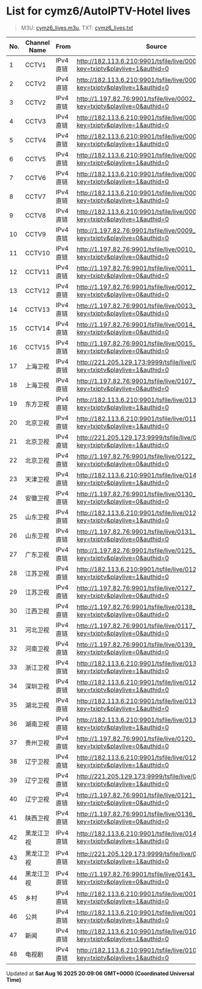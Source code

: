 # List for **cymz6/AutoIPTV-Hotel lives**

> M3U: [cymz6_lives.m3u](/cymz6_lives.m3u), TXT: [cymz6_lives.txt](/txt/cymz6_lives.txt)

| No. | Channel Name | From | Source |
| --- | ------------ | ---- | ------ |
| 1 | CCTV1 | IPv4 直链 | <http://182.113.6.210:9901/tsfile/live/0001_1.m3u8?key=txiptv&playlive=1&authid=0> |
| 2 | CCTV2 | IPv4 直链 | <http://182.113.6.210:9901/tsfile/live/0002_1.m3u8?key=txiptv&playlive=1&authid=0> |
| 3 | CCTV2 | IPv4 直链 | <http://1.197.82.76:9901/tsfile/live/0002_1.m3u8?key=txiptv&playlive=0&authid=0> |
| 4 | CCTV3 | IPv4 直链 | <http://182.113.6.210:9901/tsfile/live/0003_1.m3u8?key=txiptv&playlive=1&authid=0> |
| 5 | CCTV4 | IPv4 直链 | <http://182.113.6.210:9901/tsfile/live/0004_1.m3u8?key=txiptv&playlive=1&authid=0> |
| 6 | CCTV5 | IPv4 直链 | <http://182.113.6.210:9901/tsfile/live/0005_1.m3u8?key=txiptv&playlive=1&authid=0> |
| 7 | CCTV6 | IPv4 直链 | <http://182.113.6.210:9901/tsfile/live/0006_1.m3u8?key=txiptv&playlive=1&authid=0> |
| 8 | CCTV7 | IPv4 直链 | <http://182.113.6.210:9901/tsfile/live/0007_1.m3u8?key=txiptv&playlive=1&authid=0> |
| 9 | CCTV8 | IPv4 直链 | <http://182.113.6.210:9901/tsfile/live/0008_1.m3u8?key=txiptv&playlive=1&authid=0> |
| 10 | CCTV9 | IPv4 直链 | <http://1.197.82.76:9901/tsfile/live/0009_1.m3u8?key=txiptv&playlive=0&authid=0> |
| 11 | CCTV10 | IPv4 直链 | <http://1.197.82.76:9901/tsfile/live/0010_1.m3u8?key=txiptv&playlive=0&authid=0> |
| 12 | CCTV11 | IPv4 直链 | <http://1.197.82.76:9901/tsfile/live/0011_1.m3u8?key=txiptv&playlive=0&authid=0> |
| 13 | CCTV12 | IPv4 直链 | <http://1.197.82.76:9901/tsfile/live/0012_1.m3u8?key=txiptv&playlive=0&authid=0> |
| 14 | CCTV13 | IPv4 直链 | <http://1.197.82.76:9901/tsfile/live/0013_1.m3u8?key=txiptv&playlive=0&authid=0> |
| 15 | CCTV14 | IPv4 直链 | <http://1.197.82.76:9901/tsfile/live/0014_1.m3u8?key=txiptv&playlive=0&authid=0> |
| 16 | CCTV15 | IPv4 直链 | <http://1.197.82.76:9901/tsfile/live/0015_1.m3u8?key=txiptv&playlive=0&authid=0> |
| 17 | 上海卫视 | IPv4 直链 | <http://221.205.129.173:9999/tsfile/live/0107_1.m3u8?key=txiptv&playlive=1&authid=0> |
| 18 | 上海卫视 | IPv4 直链 | <http://1.197.82.76:9901/tsfile/live/0107_1.m3u8?key=txiptv&playlive=0&authid=0> |
| 19 | 东方卫视 | IPv4 直链 | <http://182.113.6.210:9901/tsfile/live/0139_1.m3u8?key=txiptv&playlive=1&authid=0> |
| 20 | 北京卫视 | IPv4 直链 | <http://182.113.6.210:9901/tsfile/live/0119_1.m3u8?key=txiptv&playlive=1&authid=0> |
| 21 | 北京卫视 | IPv4 直链 | <http://221.205.129.173:9999/tsfile/live/0122_1.m3u8?key=txiptv&playlive=1&authid=0> |
| 22 | 北京卫视 | IPv4 直链 | <http://1.197.82.76:9901/tsfile/live/0122_1.m3u8?key=txiptv&playlive=0&authid=0> |
| 23 | 天津卫视 | IPv4 直链 | <http://182.113.6.210:9901/tsfile/live/0143_1.m3u8?key=txiptv&playlive=1&authid=0> |
| 24 | 安徽卫视 | IPv4 直链 | <http://1.197.82.76:9901/tsfile/live/0130_1.m3u8?key=txiptv&playlive=0&authid=0> |
| 25 | 山东卫视 | IPv4 直链 | <http://182.113.6.210:9901/tsfile/live/0123_1.m3u8?key=txiptv&playlive=1&authid=0> |
| 26 | 山东卫视 | IPv4 直链 | <http://1.197.82.76:9901/tsfile/live/0131_1.m3u8?key=txiptv&playlive=0&authid=0> |
| 27 | 广东卫视 | IPv4 直链 | <http://1.197.82.76:9901/tsfile/live/0125_1.m3u8?key=txiptv&playlive=0&authid=0> |
| 28 | 江苏卫视 | IPv4 直链 | <http://182.113.6.210:9901/tsfile/live/0121_1.m3u8?key=txiptv&playlive=1&authid=0> |
| 29 | 江苏卫视 | IPv4 直链 | <http://1.197.82.76:9901/tsfile/live/0127_1.m3u8?key=txiptv&playlive=0&authid=0> |
| 30 | 江西卫视 | IPv4 直链 | <http://1.197.82.76:9901/tsfile/live/0138_1.m3u8?key=txiptv&playlive=0&authid=0> |
| 31 | 河北卫视 | IPv4 直链 | <http://1.197.82.76:9901/tsfile/live/0117_1.m3u8?key=txiptv&playlive=0&authid=0> |
| 32 | 河南卫视 | IPv4 直链 | <http://1.197.82.76:9901/tsfile/live/0139_1.m3u8?key=txiptv&playlive=0&authid=0> |
| 33 | 浙江卫视 | IPv4 直链 | <http://182.113.6.210:9901/tsfile/live/0131_1.m3u8?key=txiptv&playlive=1&authid=0> |
| 34 | 深圳卫视 | IPv4 直链 | <http://182.113.6.210:9901/tsfile/live/0120_1.m3u8?key=txiptv&playlive=1&authid=0> |
| 35 | 湖北卫视 | IPv4 直链 | <http://182.113.6.210:9901/tsfile/live/0132_1.m3u8?key=txiptv&playlive=1&authid=0> |
| 36 | 湖南卫视 | IPv4 直链 | <http://182.113.6.210:9901/tsfile/live/0135_1.m3u8?key=txiptv&playlive=1&authid=0> |
| 37 | 贵州卫视 | IPv4 直链 | <http://1.197.82.76:9901/tsfile/live/0120_1.m3u8?key=txiptv&playlive=0&authid=0> |
| 38 | 辽宁卫视 | IPv4 直链 | <http://182.113.6.210:9901/tsfile/live/0125_1.m3u8?key=txiptv&playlive=1&authid=0> |
| 39 | 辽宁卫视 | IPv4 直链 | <http://221.205.129.173:9999/tsfile/live/0121_1.m3u8?key=txiptv&playlive=1&authid=0> |
| 40 | 辽宁卫视 | IPv4 直链 | <http://1.197.82.76:9901/tsfile/live/0121_1.m3u8?key=txiptv&playlive=0&authid=0> |
| 41 | 陕西卫视 | IPv4 直链 | <http://1.197.82.76:9901/tsfile/live/0136_1.m3u8?key=txiptv&playlive=0&authid=0> |
| 42 | 黑龙江卫视 | IPv4 直链 | <http://182.113.6.210:9901/tsfile/live/0142_1.m3u8?key=txiptv&playlive=1&authid=0> |
| 43 | 黑龙江卫视 | IPv4 直链 | <http://221.205.129.173:9999/tsfile/live/0143_1.m3u8?key=txiptv&playlive=1&authid=0> |
| 44 | 黑龙江卫视 | IPv4 直链 | <http://1.197.82.76:9901/tsfile/live/0143_1.m3u8?key=txiptv&playlive=0&authid=0> |
| 45 | 乡村 | IPv4 直链 | <http://182.113.6.210:9901/tsfile/live/0017_2.m3u8?key=txiptv&playlive=1&authid=0> |
| 46 | 公共 | IPv4 直链 | <http://182.113.6.210:9901/tsfile/live/0017_1.m3u8?key=txiptv&playlive=1&authid=0> |
| 47 | 新闻 | IPv4 直链 | <http://182.113.6.210:9901/tsfile/live/0109_7.m3u8?key=txiptv&playlive=1&authid=0> |
| 48 | 电视剧 | IPv4 直链 | <http://182.113.6.210:9901/tsfile/live/0109_6.m3u8?key=txiptv&playlive=1&authid=0> |

Updated at **Sat Aug 16 2025 20:09:06 GMT+0000 (Coordinated Universal Time)**
